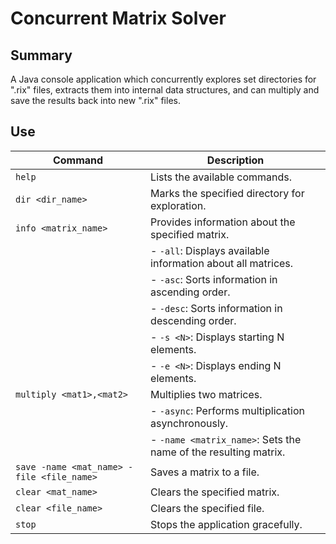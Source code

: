 # Concurrent Matrix Solver
## Summary
A Java console application which concurrently explores set directories for ".rix" files, extracts them into internal data structures, and can multiply and save the results back into new ".rix" files.

## Use
| Command          | Description                                                          |
|------------------|----------------------------------------------------------------------|
| `help` | Lists the available commands.                                                  |
| `dir <dir_name>` | Marks the specified directory for exploration.                       |
| `info <matrix_name>` | Provides information about the specified matrix.                 |
|                   | - `-all`: Displays available information about all matrices.        |
|                   | - `-asc`: Sorts information in ascending order.                     |
|                   | - `-desc`: Sorts information in descending order.                   |
|                   | - `-s <N>`: Displays starting N elements.                           |
|                   | - `-e <N>`: Displays ending N elements.                             |
| `multiply <mat1>,<mat2>` | Multiplies two matrices.                                     |
|                   | - `-async`: Performs multiplication asynchronously.                 |
|                   | - `-name <matrix_name>`: Sets the name of the resulting matrix.     |
| `save -name <mat_name> -file <file_name>` | Saves a matrix to a file.                   |
| `clear <mat_name>`  | Clears the specified matrix.                                      |
| `clear <file_name>` | Clears the specified file.                                        |
| `stop`              | Stops the application gracefully.                                 |
